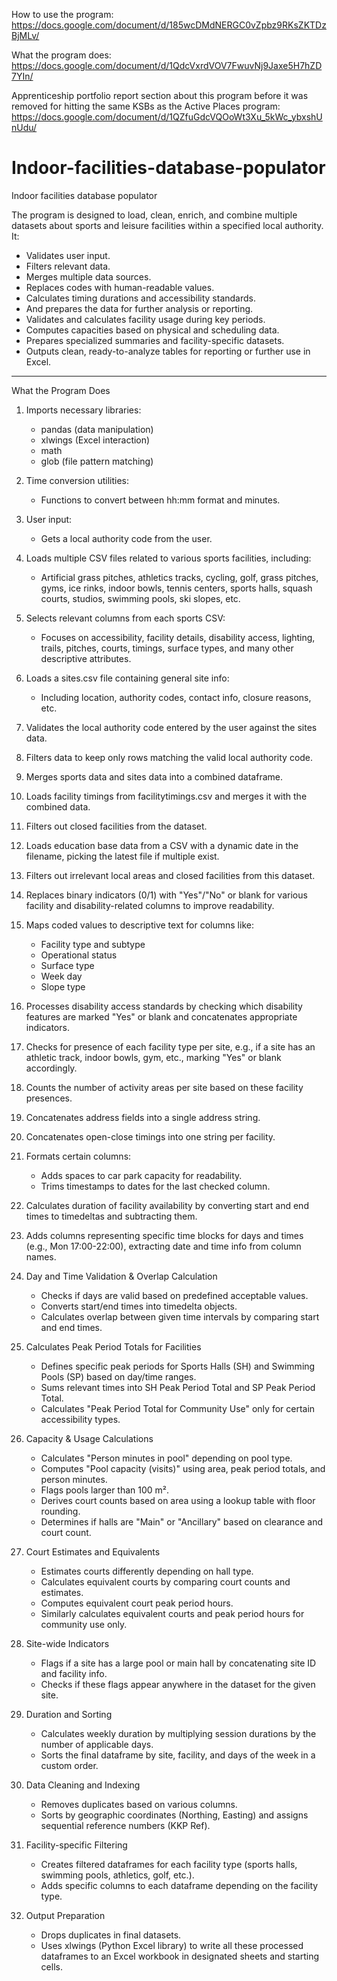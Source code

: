 How to use the program: https://docs.google.com/document/d/185wcDMdNERGC0vZpbz9RKsZKTDzBjMLv/

What the program does:
https://docs.google.com/document/d/1QdcVxrdVOV7FwuvNj9Jaxe5H7hZD7YIn/

Apprenticeship portfolio report section about this program before it was removed for hitting the same KSBs as the Active Places program:
https://docs.google.com/document/d/1QZfuGdcVQOoWt3Xu_5kWc_ybxshUnUdu/

# Indoor-facilities-database-populator
Indoor facilities database populator

The program is designed to load, clean, enrich, and combine multiple datasets about sports and leisure facilities within a specified local authority. It:

- Validates user input.<br>
- Filters relevant data.<br>
- Merges multiple data sources.<br>
- Replaces codes with human-readable values.<br>
- Calculates timing durations and accessibility standards.<br>
- And prepares the data for further analysis or reporting.<br>
- Validates and calculates facility usage during key periods.<br>
- Computes capacities based on physical and scheduling data.<br>
- Prepares specialized summaries and facility-specific datasets.<br>
- Outputs clean, ready-to-analyze tables for reporting or further use in Excel.

------------------------------------

What the Program Does

1. Imports necessary libraries:<br>
	- pandas (data manipulation)<br>
	- xlwings (Excel interaction)<br>
	- math<br>
	- glob (file pattern matching)

2. Time conversion utilities:<br>
	- Functions to convert between hh:mm format and minutes.

3. User input:<br>
	- Gets a local authority code from the user.

4. Loads multiple CSV files related to various sports facilities, including:<br>
	- Artificial grass pitches, athletics tracks, cycling, golf, grass pitches, gyms, ice rinks, indoor bowls, tennis centers, sports halls, squash courts, studios, swimming pools, ski slopes, etc.

5. Selects relevant columns from each sports CSV:<br>
	- Focuses on accessibility, facility details, disability access, lighting, trails, pitches, courts, timings, surface types, and many other descriptive attributes.

6. Loads a sites.csv file containing general site info:<br>
	- Including location, authority codes, contact info, closure reasons, etc.

7. Validates the local authority code entered by the user against the sites data.

8. Filters data to keep only rows matching the valid local authority code.

9. Merges sports data and sites data into a combined dataframe.

10. Loads facility timings from facilitytimings.csv and merges it with the combined data.

11. Filters out closed facilities from the dataset.

12. Loads education base data from a CSV with a dynamic date in the filename, picking the latest file if multiple exist.

13. Filters out irrelevant local areas and closed facilities from this dataset.

14. Replaces binary indicators (0/1) with "Yes"/"No" or blank for various facility and disability-related columns to improve readability.

15. Maps coded values to descriptive text for columns like:<br>
	- Facility type and subtype<br>
	- Operational status<br>
	- Surface type<br>
	- Week day<br>
	- Slope type

16. Processes disability access standards by checking which disability features are marked "Yes" or blank and concatenates appropriate indicators.

17. Checks for presence of each facility type per site, e.g., if a site has an athletic track, indoor bowls, gym, etc., marking "Yes" or blank accordingly.

18. Counts the number of activity areas per site based on these facility presences.

19. Concatenates address fields into a single address string.

20. Concatenates open-close timings into one string per facility.

21. Formats certain columns:<br>
	- Adds spaces to car park capacity for readability.<br>
	- Trims timestamps to dates for the last checked column.

22. Calculates duration of facility availability by converting start and end times to timedeltas and subtracting them.

23. Adds columns representing specific time blocks for days and times (e.g., Mon 17:00-22:00), extracting date and time info from column names.

24. Day and Time Validation & Overlap Calculation<br>
	- Checks if days are valid based on predefined acceptable values.<br>
	- Converts start/end times into timedelta objects.<br>
	- Calculates overlap between given time intervals by comparing start and end times.

25. Calculates Peak Period Totals for Facilities<br>
	- Defines specific peak periods for Sports Halls (SH) and Swimming Pools (SP) based on day/time ranges.<br>
	- Sums relevant times into SH Peak Period Total and SP Peak Period Total.<br>
	- Calculates "Peak Period Total for Community Use" only for certain accessibility types.

26. Capacity & Usage Calculations<br>
	- Calculates "Person minutes in pool" depending on pool type.<br>
	- Computes "Pool capacity (visits)" using area, peak period totals, and person minutes.<br>
	- Flags pools larger than 100 m².<br>
	- Derives court counts based on area using a lookup table with floor rounding.<br>
	- Determines if halls are "Main" or "Ancillary" based on clearance and court count.

27. Court Estimates and Equivalents<br>
	- Estimates courts differently depending on hall type.<br>
	- Calculates equivalent courts by comparing court counts and estimates.<br>
	- Computes equivalent court peak period hours.<br>
	- Similarly calculates equivalent courts and peak period hours for community use only.

28. Site-wide Indicators<br>
	- Flags if a site has a large pool or main hall by concatenating site ID and facility info.<br>
	- Checks if these flags appear anywhere in the dataset for the given site.

29. Duration and Sorting<br>
	- Calculates weekly duration by multiplying session durations by the number of applicable days.<br>
	- Sorts the final dataframe by site, facility, and days of the week in a custom order.

30. Data Cleaning and Indexing<br>
	- Removes duplicates based on various columns.<br>
	- Sorts by geographic coordinates (Northing, Easting) and assigns sequential reference numbers (KKP Ref).

31. Facility-specific Filtering<br>
	- Creates filtered dataframes for each facility type (sports halls, swimming pools, athletics, golf, etc.).<br>
	- Adds specific columns to each dataframe depending on the facility type.

32. Output Preparation<br>
	- Drops duplicates in final datasets.<br>
	- Uses xlwings (Python Excel library) to write all these processed dataframes to an Excel workbook in designated sheets and starting cells.

